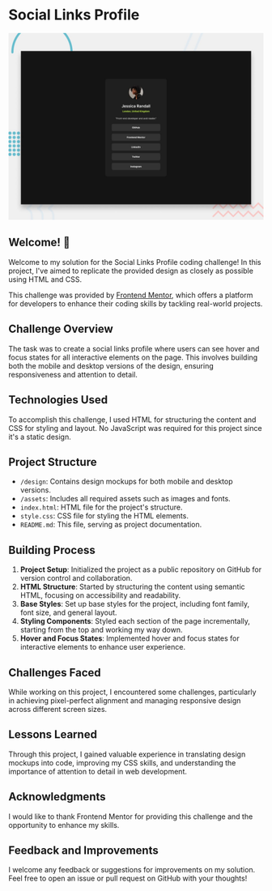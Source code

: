 # Social Links Profile

![Design preview for the Social links profile coding challenge](./design/desktop-preview.jpg)

## Welcome! 👋

Welcome to my solution for the Social Links Profile coding challenge! In this project, I've aimed to replicate the provided design as closely as possible using HTML and CSS.

This challenge was provided by [Frontend Mentor](https://www.frontendmentor.io), which offers a platform for developers to enhance their coding skills by tackling real-world projects.

## Challenge Overview

The task was to create a social links profile where users can see hover and focus states for all interactive elements on the page. This involves building both the mobile and desktop versions of the design, ensuring responsiveness and attention to detail.

## Technologies Used

To accomplish this challenge, I used HTML for structuring the content and CSS for styling and layout. No JavaScript was required for this project since it's a static design.

## Project Structure

- `/design`: Contains design mockups for both mobile and desktop versions.
- `/assets`: Includes all required assets such as images and fonts.
- `index.html`: HTML file for the project's structure.
- `style.css`: CSS file for styling the HTML elements.
- `README.md`: This file, serving as project documentation.

## Building Process

1. **Project Setup**: Initialized the project as a public repository on GitHub for version control and collaboration.
2. **HTML Structure**: Started by structuring the content using semantic HTML, focusing on accessibility and readability.
3. **Base Styles**: Set up base styles for the project, including font family, font size, and general layout.
4. **Styling Components**: Styled each section of the page incrementally, starting from the top and working my way down.
5. **Hover and Focus States**: Implemented hover and focus states for interactive elements to enhance user experience.

## Challenges Faced

While working on this project, I encountered some challenges, particularly in achieving pixel-perfect alignment and managing responsive design across different screen sizes.

## Lessons Learned

Through this project, I gained valuable experience in translating design mockups into code, improving my CSS skills, and understanding the importance of attention to detail in web development.

## Acknowledgments

I would like to thank Frontend Mentor for providing this challenge and the opportunity to enhance my skills.

## Feedback and Improvements

I welcome any feedback or suggestions for improvements on my solution. Feel free to open an issue or pull request on GitHub with your thoughts!
